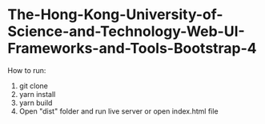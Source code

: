 # The-Hong-Kong-University-of-Science-and-Technology-Web-UI-Frameworks-and-Tools-Bootstrap-4

How to run:

1. git clone
2. yarn install
3. yarn build
4. Open "dist" folder and run live server or open index.html file

